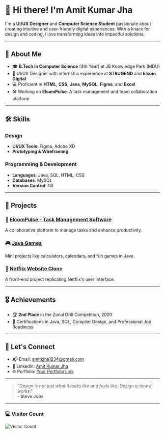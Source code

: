 # 👋 Hi there! I'm Amit Kumar Jha  

I'm a **UI/UX Designer** and **Computer Science Student** passionate about creating intuitive and user-friendly digital experiences. With a knack for design and coding, I love transforming ideas into impactful solutions.  

---

## 🚀 About Me  

- 🎓 **B.Tech in Computer Science** (4th Year) at JB Knowledge Park (MDU)  
- 🌟 UI/UX Designer with internship experience at **STRUGEND** and **Elcom Digital**  
- 💻 Proficient in **HTML**, **CSS**, **Java**, **MySQL**, **Figma**, and **Excel**  
- 🛠️ Working on **ElcomPulse**: A task management and team collaboration platform  

---

## 🛠️ Skills  

### Design  
- **UI/UX Tools**: Figma, Adobe XD  
- **Prototyping & Wireframing**  

### Programming & Development  
- **Languages**: Java, SQL, HTML, CSS  
- **Databases**: MySQL  
- **Version Control**: Git  

---

## 📂 Projects  

### 🌟 [ElcomPulse - Task Management Software](#)  
A collaborative platform to manage tasks and enhance productivity.  

### 🎮 [Java Games](#)  
Mini projects like calculators, calendars, and fun games in Java.  

### 🎥 [Netflix Website Clone](#)  
A front-end project replicating Netflix's user interface.  

---

## 🎖️ Achievements  

- 🏆 **2nd Place** in the Zonal Drill Competition, 2020  
- 📜 Certifications in Java, SQL, Compiler Design, and Professional Job Readiness  

---

## 📧 Let's Connect  

- 📬 Email: amitkjha1234@gmail.com  
- 🔗 LinkedIn: [Amit Kumar Jha](https://linkedin.com/in/amit-kumar-jha)  
- 🌐 Portfolio: [Your Portfolio Link](#)  

---

> _"Design is not just what it looks like and feels like. Design is how it works."_  
**- Steve Jobs**  

---

### 💻 Visitor Count  
![Visitor Count](https://komarev.com/ghpvc/?username=AmitKumarJha&color=blue&style=flat-square)  
